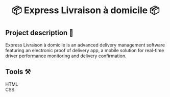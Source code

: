 <h1 align="center">📦 Express Livraison à domicile 📦</h1>
<h2>Project description 📄</h2>
<p>Express Livraison à domicile is an advanced delivery management software featuring an electronic proof of delivery app, a mobile solution for real-time driver performance monitoring and delivery confirmation.</p>
<h2>Tools ⚒</h2>
<div>HTML</div>
<div>CSS</div>
